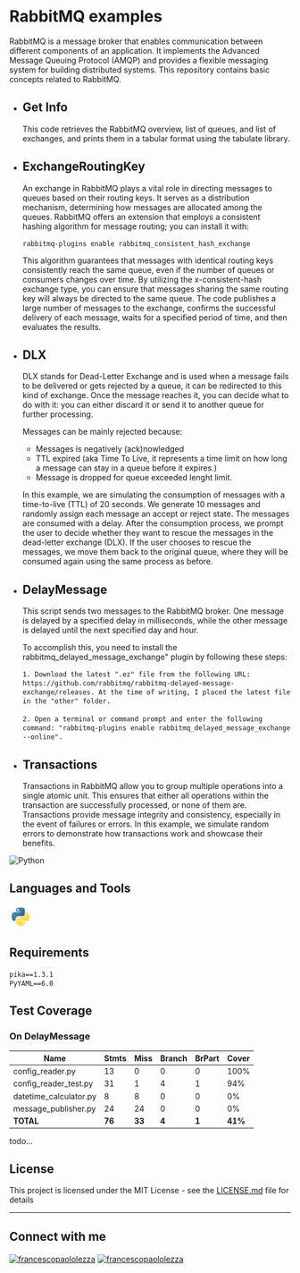 # RabbitMQ examples
RabbitMQ is a message broker that enables communication between different components of an application. It implements the Advanced Message Queuing Protocol (AMQP) and provides a flexible messaging system for building distributed systems.
This repository contains basic concepts related to RabbitMQ.


- ## Get Info
    This code retrieves the RabbitMQ overview, list of queues, and list of exchanges, and prints them in a tabular format using the tabulate library.

- ## ExchangeRoutingKey
    An exchange in RabbitMQ plays a vital role in directing messages to queues based on their routing keys. It serves as a distribution mechanism, determining how messages are allocated among the queues. RabbitMQ offers an extension that employs a consistent hashing algorithm for message routing; you can install it with: 

    ```
    rabbitmq-plugins enable rabbitmq_consistent_hash_exchange
    ```
    This algorithm guarantees that messages with identical routing keys consistently reach the same queue, even if the number of queues or consumers changes over time. By utilizing the x-consistent-hash exchange type, you can ensure that messages sharing the same routing key will always be directed to the same queue. The code publishes a large number of messages to the exchange, confirms the successful delivery of each message, waits for a specified period of time, and then evaluates the results.

- ## DLX
    DLX stands for Dead-Letter Exchange and is used when a message fails to be delivered or gets rejected by a queue, it can be redirected to this kind of exchange.
    Once the message reaches it, you can decide what to do with it: you can either discard it or
    send it to another queue for further processing.

    Messages can be mainly rejected because:
    - Messages is negatively (ack)nowledged
    - TTL expired (aka Time To Live, it represents a time limit on how long a message can stay in a queue before it expires.)
    - Message is dropped for queue exceeded lenght limit.
    
    In this example, we are simulating the consumption of messages with a time-to-live (TTL) of 20 seconds. We generate 10 messages and randomly assign each message an accept or reject state. The messages are consumed with a delay. After the consumption process, we prompt the user to decide whether they want to rescue the messages in the dead-letter exchange (DLX). If the user chooses to rescue the messages, we move them back to the original queue, where they will be consumed again using the same process as before.

- ## DelayMessage
    This script sends two messages to the RabbitMQ broker. One message is delayed by a specified delay in milliseconds, while the other message is delayed until the next specified day and hour. 
    
    To accomplish this, you need to install the rabbitmq_delayed_message_exchange" plugin by following these steps:
    
    ```
    1. Download the latest ".ez" file from the following URL: https://github.com/rabbitmq/rabbitmq-delayed-message-exchange/releases. At the time of writing, I placed the latest file in the "other" folder.
    
    2. Open a terminal or command prompt and enter the following command: "rabbitmq-plugins enable rabbitmq_delayed_message_exchange --online".
    ```
    
- ## Transactions
    Transactions in RabbitMQ allow you to group multiple operations into a single atomic unit. This ensures that either all operations within the transaction are successfully processed, or none of them are. Transactions provide message integrity and consistency, especially in the event of failures or errors. In this example, we simulate random errors to demonstrate how transactions work and showcase their benefits.


![Python](https://img.shields.io/badge/python-3670A0?style=for-the-badge&logo=python&logoColor=ffdd54)


## Languages and Tools
<p align="left"> <a href="https://www.python.org" target="_blank" rel="noreferrer"> <img src="https://raw.githubusercontent.com/devicons/devicon/master/icons/python/python-original.svg" alt="python" width="40" height="40"/> </a> </p>

## Requirements
```
pika==1.3.1
PyYAML==6.0
```

## Test Coverage
### On DelayMessage

| Name                  | Stmts | Miss | Branch | BrPart | Cover |
|-----------------------|-------|------|--------|--------|-------|
| config_reader.py      | 13    | 0    | 0      | 0      | 100%  |
| config_reader_test.py | 31    | 1    | 4      | 1      | 94%   |
| datetime_calculator.py| 8     | 8    | 0      | 0      | 0%    |
| message_publisher.py  | 24    | 24   | 0      | 0      | 0%    |
| <b>TOTAL</b>     | <b>76</b>  | <b>33</b>| <b>4</b>|<b>1</b>|<b>41%</b>|

todo...


## License

This project is licensed under the MIT License - see the [LICENSE.md](LICENSE.md) file for details

<hr>

## Connect with me
<p align="left">
<a href="https://www.linkedin.com/in/francescopl/" target="blank"><img align="center" src="https://raw.githubusercontent.com/rahuldkjain/github-profile-readme-generator/master/src/images/icons/Social/linked-in-alt.svg" alt="francescopaololezza" height="20" width="30" /></a>
<a href="https://www.kaggle.com/francescopaolol" target="blank"><img align="center" src="https://raw.githubusercontent.com/rahuldkjain/github-profile-readme-generator/master/src/images/icons/Social/kaggle.svg" alt="francescopaololezza" height="20" width="30" /></a>
</p>



